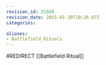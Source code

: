```yaml
---
revision_id: 31026
revision_date: 2015-01-20T10:26:07Z
categories:

aliases:
- Battlefield_Rituals
---
```


#REDIRECT [[Battlefield Ritual]]